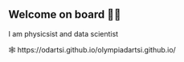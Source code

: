 
## Welcome on board 👩‍🔬


I am physicsist and data scientist 
<p>
🕸 https://odartsi.github.io/olympiadartsi.github.io/ 

</p>
<!-- ![image](https://user-images.githubusercontent.com/58295268/180822737-d1b32dfd-56ed-45d4-acaf-010644f2773e.png) -->
